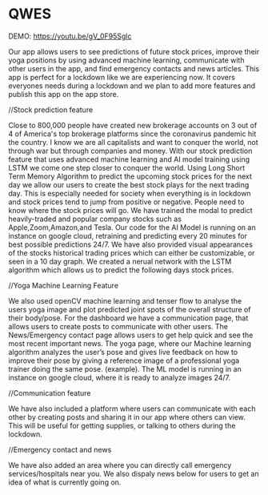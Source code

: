 # QWES


DEMO: https://youtu.be/gV_0F95Sglc

Our app allows users to see predictions of future stock prices, improve their yoga positions by using advanced machine learning, communicate with other users in the app, and find emergency contacts and news articles. This app is perfect for a lockdown like we are experiencing now. It covers everyones needs during a lockdown and we plan to add more features and publish this app on the app store.

//Stock prediction feature

Close to 800,000 people have created new brokerage accounts on 3 out of 4 of America's top brokerage platforms since the coronavirus pandemic hit the country. I know we are all capitalists and want to conquer the world, not through war but through companies and money. With our stock prediction feature that uses advanced machine learning and AI model training using LSTM we come one step closer to conquer the world.
Using Long Short Term Memory Algorithm to predict the upcoming stock prices for the next day we allow our users to create the best stock plays for the next trading day. This is especially needed for society when everything is in lockdown and stock prices tend to jump from positive or negative. 
People need to know where the stock prices will go. We have trained the modal to predict heavily-traded and popular company stocks such as Apple,Zoom,Amazon,and Tesla. Our code for the AI Model is running on an instance on google cloud, retraining and predicting every 20 minutes for best possible predictions 24/7.
We have also provided visual appearances of the stocks historical trading prices which can either be customizable, or seen in a 10 day graph.
We created a nerual network with the LSTM algorithm which allows us to predict the following days stock prices.

//Yoga Machine Learning Feature

We also used openCV machine learning and tenser flow to analyse the users yoga image and plot predicted joint spots of the overall structure of their body/pose. 
For the dashboard we have a communication page, that allows users to create posts to communicate with other users. The News/Emergency contact page allows users to get help quick and see the most recent important news.
The yoga page, where our Machine learning algorithm analyzes the user’s pose and gives live feedback on how to improve their pose by giving a reference image of a professional yoga trainer doing the same pose. (example). 
The ML model is running in an instance on google cloud, where it is ready to analyze images 24/7.

//Communication feature

We have also included a platform where users can communicate with each other by creating posts and sharing it in our app
where others can view. This will be useful for getting supplies, or talking to others during the lockdown.

//Emergency contact and news

We have also added an area where you can directly call emergency services/hospitals near you. We also dispaly news below 
for users to get an idea of what is currently going on.

